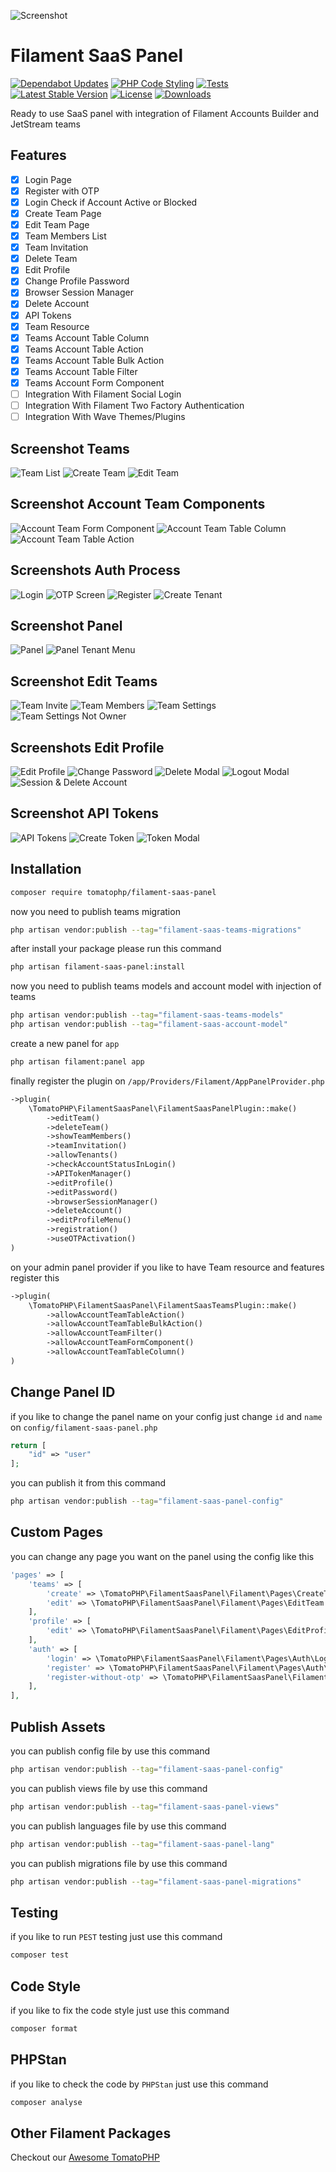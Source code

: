 ![Screenshot](https://raw.githubusercontent.com/tomatophp/filament-saas-panel/master/arts/3x1io-tomato-saas-panel.jpg)

# Filament SaaS Panel

[![Dependabot Updates](https://github.com/tomatophp/filament-saas-panel/actions/workflows/dependabot/dependabot-updates/badge.svg)](https://github.com/tomatophp/filament-saas-panel/actions/workflows/dependabot/dependabot-updates)
[![PHP Code Styling](https://github.com/tomatophp/filament-saas-panel/actions/workflows/fix-php-code-styling.yml/badge.svg)](https://github.com/tomatophp/filament-saas-panel/actions/workflows/fix-php-code-styling.yml)
[![Tests](https://github.com/tomatophp/filament-saas-panel/actions/workflows/tests.yml/badge.svg)](https://github.com/tomatophp/filament-saas-panel/actions/workflows/tests.yml)
[![Latest Stable Version](https://poser.pugx.org/tomatophp/filament-saas-panel/version.svg)](https://packagist.org/packages/tomatophp/filament-saas-panel)
[![License](https://poser.pugx.org/tomatophp/filament-saas-panel/license.svg)](https://packagist.org/packages/tomatophp/filament-saas-panel)
[![Downloads](https://poser.pugx.org/tomatophp/filament-saas-panel/d/total.svg)](https://packagist.org/packages/tomatophp/filament-saas-panel)

Ready to use SaaS panel with integration of Filament Accounts Builder and JetStream teams

## Features

- [x] Login Page
- [x] Register with OTP
- [x] Login Check if Account Active or Blocked
- [x] Create Team Page
- [x] Edit Team Page
- [x] Team Members List
- [x] Team Invitation
- [x] Delete Team
- [x] Edit Profile
- [x] Change Profile Password
- [x] Browser Session Manager
- [x] Delete Account
- [x] API Tokens
- [x] Team Resource
- [x] Teams Account Table Column
- [x] Teams Account Table Action
- [x] Teams Account Table Bulk Action
- [x] Teams Account Table Filter
- [x] Teams Account Form Component
- [ ] Integration With Filament Social Login
- [ ] Integration With Filament Two Factory Authentication
- [ ] Integration With Wave Themes/Plugins

## Screenshot Teams

![Team List](https://raw.githubusercontent.com/tomatophp/filament-saas-panel/master/arts/teams-list.png)
![Create Team](https://raw.githubusercontent.com/tomatophp/filament-saas-panel/master/arts/create-team.png)
![Edit Team](https://raw.githubusercontent.com/tomatophp/filament-saas-panel/master/arts/edit-team.png)

## Screenshot Account Team Components

![Account Team Form Component](https://raw.githubusercontent.com/tomatophp/filament-saas-panel/master/arts/team-form.png)
![Account Team Table Column](https://raw.githubusercontent.com/tomatophp/filament-saas-panel/master/arts/team-table.png)
![Account Team Table Action](https://raw.githubusercontent.com/tomatophp/filament-saas-panel/master/arts/teams-action.png)


## Screenshots Auth Process

![Login](https://raw.githubusercontent.com/tomatophp/filament-saas-panel/master/arts/login.png)
![OTP Screen](https://raw.githubusercontent.com/tomatophp/filament-saas-panel/master/arts/otp.png)
![Register](https://raw.githubusercontent.com/tomatophp/filament-saas-panel/master/arts/register.png)
![Create Tenant](https://raw.githubusercontent.com/tomatophp/filament-saas-panel/master/arts/create-tenant.png)

## Screenshot Panel

![Panel](https://raw.githubusercontent.com/tomatophp/filament-saas-panel/master/arts/panel.png)
![Panel Tenant Menu](https://raw.githubusercontent.com/tomatophp/filament-saas-panel/master/arts/panel-tenant-menu.png)

## Screenshot Edit Teams

![Team Invite](https://raw.githubusercontent.com/tomatophp/filament-saas-panel/master/arts/team-invite.png)
![Team Members](https://raw.githubusercontent.com/tomatophp/filament-saas-panel/master/arts/team-members.png)
![Team Settings](https://raw.githubusercontent.com/tomatophp/filament-saas-panel/master/arts/team-settings.png)
![Team Settings Not Owner](https://raw.githubusercontent.com/tomatophp/filament-saas-panel/master/arts/team-settings-not-owner.png)

## Screenshots Edit Profile

![Edit Profile](https://raw.githubusercontent.com/tomatophp/filament-saas-panel/master/arts/edit-profile.png)
![Change Password](https://raw.githubusercontent.com/tomatophp/filament-saas-panel/master/arts/change-password.png)
![Delete Modal](https://raw.githubusercontent.com/tomatophp/filament-saas-panel/master/arts/delete-modal.png)
![Logout Modal](https://raw.githubusercontent.com/tomatophp/filament-saas-panel/master/arts/logout-modal.png)
![Session & Delete Account](https://raw.githubusercontent.com/tomatophp/filament-saas-panel/master/arts/session-delete.png)

## Screenshot API Tokens

![API Tokens](https://raw.githubusercontent.com/tomatophp/filament-saas-panel/master/arts/api-tokens.png)
![Create Token](https://raw.githubusercontent.com/tomatophp/filament-saas-panel/master/arts/create-token.png)
![Token Modal](https://raw.githubusercontent.com/tomatophp/filament-saas-panel/master/arts/token-modal.png)

## Installation

```bash
composer require tomatophp/filament-saas-panel
```

now you need to publish teams migration

```bash
php artisan vendor:publish --tag="filament-saas-teams-migrations"
```

after install your package please run this command

```bash
php artisan filament-saas-panel:install
```

now you need to publish teams models and account model with injection of teams

```bash
php artisan vendor:publish --tag="filament-saas-teams-models"
php artisan vendor:publish --tag="filament-saas-account-model"
```

create a new panel for `app`

```bash
php artisan filament:panel app
```

finally register the plugin on `/app/Providers/Filament/AppPanelProvider.php`

```php
->plugin(
    \TomatoPHP\FilamentSaasPanel\FilamentSaasPanelPlugin::make()
        ->editTeam()
        ->deleteTeam()
        ->showTeamMembers()
        ->teamInvitation()
        ->allowTenants()
        ->checkAccountStatusInLogin()
        ->APITokenManager()
        ->editProfile()
        ->editPassword()
        ->browserSessionManager()
        ->deleteAccount()
        ->editProfileMenu()
        ->registration()
        ->useOTPActivation()
)
```

on your admin panel provider if you like to have Team resource and features register this 

```php
->plugin(
    \TomatoPHP\FilamentSaasPanel\FilamentSaasTeamsPlugin::make()
        ->allowAccountTeamTableAction()
        ->allowAccountTeamTableBulkAction()
        ->allowAccountTeamFilter()
        ->allowAccountTeamFormComponent()
        ->allowAccountTeamTableColumn()
)
```

## Change Panel ID

if you like to change the panel name on your config just change `id` and `name` on `config/filament-saas-panel.php`

```php
return [
    "id" => "user"
];
```

you can publish it from this command

```bash
php artisan vendor:publish --tag="filament-saas-panel-config"
```

## Custom Pages

you can change any page you want on the panel using the config like this

```php
'pages' => [
    'teams' => [
        'create' => \TomatoPHP\FilamentSaasPanel\Filament\Pages\CreateTeam::class,
        'edit' => \TomatoPHP\FilamentSaasPanel\Filament\Pages\EditTeam::class,
    ],
    'profile' => [
        'edit' => \TomatoPHP\FilamentSaasPanel\Filament\Pages\EditProfile::class,
    ],
    'auth' => [
        'login' => \TomatoPHP\FilamentSaasPanel\Filament\Pages\Auth\LoginAccount::class,
        'register' => \TomatoPHP\FilamentSaasPanel\Filament\Pages\Auth\RegisterAccount::class,
        'register-without-otp' => \TomatoPHP\FilamentSaasPanel\Filament\Pages\Auth\RegisterAccountWithoutOTP::class,
    ],
],
```

## Publish Assets

you can publish config file by use this command

```bash
php artisan vendor:publish --tag="filament-saas-panel-config"
```

you can publish views file by use this command

```bash
php artisan vendor:publish --tag="filament-saas-panel-views"
```

you can publish languages file by use this command

```bash
php artisan vendor:publish --tag="filament-saas-panel-lang"
```

you can publish migrations file by use this command

```bash
php artisan vendor:publish --tag="filament-saas-panel-migrations"
```

## Testing

if you like to run `PEST` testing just use this command

```bash
composer test
```

## Code Style

if you like to fix the code style just use this command

```bash
composer format
```

## PHPStan

if you like to check the code by `PHPStan` just use this command

```bash
composer analyse
```

## Other Filament Packages

Checkout our [Awesome TomatoPHP](https://github.com/tomatophp/awesome)
